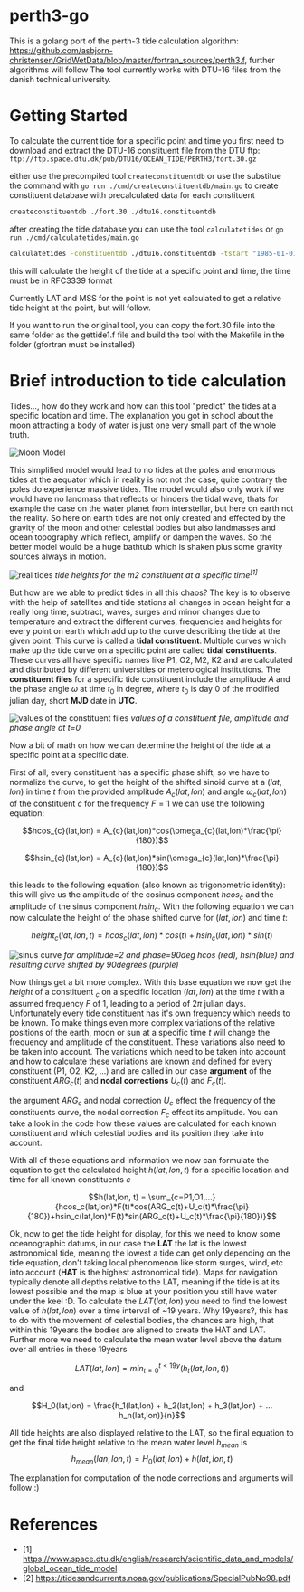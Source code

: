 # perth3-go
This is a golang port of the perth-3 tide calculation algorithm: https://github.com/asbjorn-christensen/GridWetData/blob/master/fortran_sources/perth3.f, further algorithms will follow
The tool currently works with DTU-16 files from the danish technical university.

# Getting Started
To calculate the current tide for a specific point and time you first need to download and extract the DTU-16 constituent file from the DTU ftp: `ftp://ftp.space.dtu.dk/pub/DTU16/OCEAN_TIDE/PERTH3/fort.30.gz`

either use the precompiled tool `createconstituentdb` or use the substitue the command with `go run ./cmd/createconstituentdb/main.go` to create constituent database with precalculated data for each constituent
```bash
createconstituentdb ./fort.30 ./dtu16.constituentdb
```

after creating the tide database you can use the tool `calculatetides` or `go run ./cmd/calculatetides/main.go`

```bash
calculatetides -constituentdb ./dtu16.constituentdb -tstart "1985-01-01T00:00:00.000Z" -tend "1985-01-01T01:00:00.000Z" "37.010503,-8.962977"
```
this will calculate the height of the tide at a specific point and time, the time must be in RFC3339 format

Currently LAT and MSS for the point is not yet calculated to get a relative tide height at the point, but will follow.


If you want to run the original tool, you can copy the fort.30 file into the same folder as the gettide1.f file and build the tool with the Makefile in the folder (gfortran must be installed)

# Brief introduction to tide calculation
Tides..., how do they work and how can this tool "predict" the tides at a specific location and time. The explanation you got in school about the moon attracting a body of water is just one very small part of the whole truth.

![Moon Model](./doc/tides_moon.png)

This simplified model would lead to no tides at the poles and enormous tides at the aequator which in reality is not not the case, quite contrary the poles do experience massive tides. The model would also only work if we would have no landmass that reflects or hinders the tidal wave, thats for example the case on the water planet from interstellar, but here on earth not the reality. So here on earth tides are not only created and effected by the gravity of the moon and other celestial bodies but also landmasses and ocean topography which reflect, amplify or dampen the waves. So the better model would be a huge bathtub which is shaken plus some gravity sources always in motion.

![real tides](./doc/tides_real.png)
*tide heights for the m2 constituent at a specific time<sup>[1]</sup>*

But how are we able to predict tides in all this chaos? The key is to observe with the help of satellites and tide stations all changes in ocean height for a really long time, subtract, waves, surges and minor changes due to temperature and extract the different curves, frequencies and heights for every point on earth which add up to the curve describing the tide at the given point. This curve is called a **tidal constituent**. Multiple curves which make up the tide curve on a specific point are called **tidal constituents**. These curves all have specific names like P1, O2, M2, K2 and are calculated and distributed by different universities or meterological institutions. The **constituent files** for a specific tide constituent include the amplitude $A$ and the phase angle $\omega$ at time $t_0$ in degree, where $t_0$ is day 0 of the modified julian day, short **MJD** date in **UTC**.

![values of the constituent files](./doc/ampphase.png)
*values of a constituent file, amplitude and phase angle at t=0*

Now a bit of math on how we can determine the height of the tide at a specific point at a specific date.

First of all, every constituent has a specific phase shift, so we have to normalize the curve, to get the height of the shifted sinoid curve at a $(lat,lon)$ in time $t$ from the provided amplitude $A_{c}(lat,lon)$ and angle $\omega_{c}(lat,lon)$ of the constituent $c$ for the frequency $F=1$ we can use the following equation:

$$hcos_{c}(lat,lon) = A_{c}(lat,lon)*cos(\omega_{c}(lat,lon)*\frac{\pi}{180})$$

$$hsin_{c}(lat,lon) = A_{c}(lat,lon)*sin(\omega_{c}(lat,lon)*\frac{\pi}{180})$$

this leads to the following equation (also known as trigonometric identity):
this will give us the amplitude of the cosinus component $hcos_c$ and the amplitude of the sinus component $hsin_c$. With the following equation we can now calculate the height of the phase shifted curve for $(lat, lon)$ and time $t$:

$$height_c(lat,lon, t) = hcos_c(lat,lon)*cos(t)+hsin_c(lat,lon)*sin(t)$$

![sinus curve](./doc/phaseshift.png)
*for amplitude=2 and phase=90deg hcos (red), hsin(blue) and resulting curve shifted by 90degrees (purple)*

Now things get a bit more complex. With this base equation we now get the $height$ of a constituent $_c$ on a specific location $(lat,lon)$ at the time $t$ with a assumed frequency $F$ of 1, leading to a period of $2\pi$ julian days. Unfortunately every tide constituent has it's own frequency which needs to be known. To make things even more complex variations of the relative positions of the earth, moon or sun at a specific time $t$ will change the frequency and amplitude of the constituent. These variations also need to be taken into account. The variations which need to be taken into account and how to calculate these variations are known and defined for every constituent (P1, O2, K2, ...) and are called in our case **argument** of the constituent $ARG_c(t)$ and **nodal corrections** $U_c(t)$ and $F_c(t)$.

the argument $ARG_c$ and nodal correction $U_c$ effect the frequency of the constituents curve, the nodal correction $F_c$  effect its amplitude. You can take a look in the code how these values are calculated for each known constituent and which celestial bodies and its position they take into account.

With all of these equations and information we now can formulate the equation to get the calculated height $h(lat,lon,t)$ for a specific location and time for all known constituents $c$

$$h(lat,lon, t) = \sum_{c=P1,O1,...}{hcos_c(lat,lon)*F(t)*cos(ARG_c(t)+U_c(t)*\frac{\pi}{180})+hsin_c(lat,lon)*F(t)*sin(ARG_c(t)+U_c(t)*\frac{\pi}{180})}$$ 

Ok, now to get the tide height for display, for this we need to know some oceanographic datums, in our case the **LAT** the lat is the lowest astronomical tide, meaning the lowest a tide can get only depending on the tide equation, don't taking local phenomenon like storm surges, wind, etc into account (**HAT** is the highest astronomical tide). Maps for navigation typically denote all depths relative to the LAT, meaning if the tide is at its lowest possible and the map is blue at your position you still have water under the keel :D. To calculate the $LAT(lat,lon)$ you need to find the lowest value of $h(lat,lon)$ over a time interval of ~19 years. Why 19years?, this has to do with the movement of celestial bodies, the chances are high, that within this 19years the bodies are aligned to create the HAT and LAT. Further more we need to calculate the mean water level above the datum over all entries in these 19years

$$LAT(lat,lon) = min_{t=0}^{t<19y}{(h_t(lat,lon, t))}$$

and 

$$H_0(lat,lon) = \frac{h_1(lat,lon) + h_2(lat,lon) + h_3(lat,lon) + ... h_n(lat,lon)}{n}$$

All tide heights are also displayed relative to the LAT, so the final equation to get the final tide height relative to the mean water level $h_{mean}$ is
$$h_{mean}(lan,lon,t) = H_0(lat,lon)+h(lat,lon,t)$$

The explanation for computation of the node corrections and arguments will follow :)

# References
* [1] https://www.space.dtu.dk/english/research/scientific_data_and_models/global_ocean_tide_model
* [2] https://tidesandcurrents.noaa.gov/publications/SpecialPubNo98.pdf
